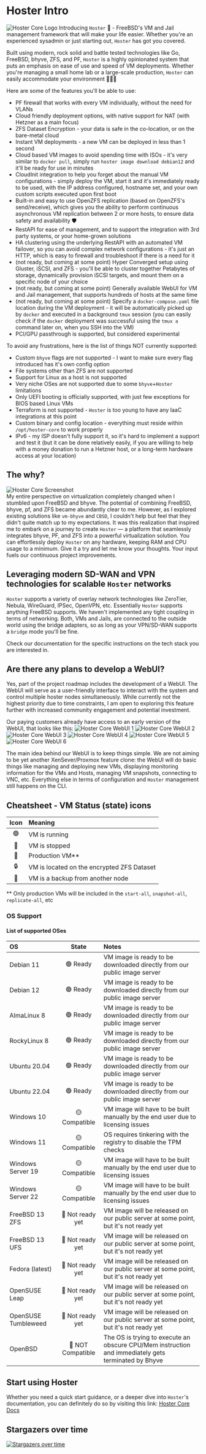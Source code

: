 # Hoster Intro

![Hoster Core Logo](https://github.com/yaroslav-gwit/HosterCore/raw/main/screenshots/hoster-core-cropped.png)
Introducing `Hoster` 🚀 - FreeBSD's VM and Jail management framework that will make your life easier.
Whether you're an experienced sysadmin or just starting out, `Hoster` has got you covered.

Built using modern, rock solid and battle tested technologies like Go, FreeBSD, bhyve, ZFS, and PF, `Hoster` is a highly opinionated system that puts an emphasis on ease of use and speed of VM deployments.
Whether you're managing a small home lab or a large-scale production, `Hoster` can easily accommodate your environment 🧑🏼‍💻

Here are some of the features you'll be able to use:

- PF firewall that works with every VM individually, without the need for VLANs
- Cloud friendly deployment options, with native support for NAT (with Hetzner as a main focus)
- ZFS Dataset Encryption - your data is safe in the co-location, or on the bare-metal cloud
- Instant VM deployments - a new VM can be deployed in less than 1 second
- Cloud based VM images to avoid spending time with ISOs - it's very similar to `docker pull`, simply run `hoster image download debian12` and it'll be ready for use in minutes
- CloudInit integration to help you forget about the manual VM configurations - simply deploy the VM, start it and it's immediately ready to be used, with the IP address configured, hostname set, and your own custom scripts executed upon first boot
- Built-in and easy to use OpenZFS replication (based on OpenZFS's send/receive), which gives you the ability to perform continuous asynchronous VM replication between 2 or more hosts, to ensure data safety and availability 🛡️
- RestAPI for ease of management, and to support the integration with 3rd party systems, or your home-grown solutions
- HA clustering using the underlying RestAPI with an automated VM failover, so you can avoid complex network configurations - it's just an HTTP, which is easy to firewall and troubleshoot if there is a need for it
- (not ready, but coming at some point) Hyper Converged setup using Gluster, iSCSI, and ZFS - you'll be able to cluster together Petabytes of storage, dynamically provision iSCSI targets, and mount them on a specific node of your choice
- (not ready, but coming at some point) Generally available WebUI for VM and Jail management, that supports hundreds of hosts at the same time
- (not ready, but coming at some point) Specify a `docker-compose.yaml` file location during the VM deployment - it will be automatically picked up by `docker` and executed in a background `tmux` session (you can easily check if the `docker` deployment was successful using the `tmux a` command later on, when you SSH into the VM)
- PCI/GPU passthrough is supported, but considered experimental

To avoid any frustrations, here is the list of things NOT currently supported:

- Custom `bhyve` flags are not supported - I want to make sure every flag introduced has it's own config option
- File systems other than ZFS are not supported
- Support for Linux as a host is not supported
- Very niche OSes are not supported due to some `bhyve`+`Hoster` limitations
- Only UEFI booting is officially supported, with just few exceptions for BIOS based Linux VMs
- Terraform is not supported - `Hoster` is too young to have any IaaC integrations at this point
- Custom binary and config location - everything must reside within `/opt/hoster-core` to work properly
- IPv6 - my ISP doesn't fully support it, so it's hard to implement a support and test it (but it can be done relatively easily, if you are willing to help with a money donation to run a Hetzner host, or a long-term hardware access at your location)

## The why?

![Hoster Core Screenshot](https://github.com/yaroslav-gwit/HosterCore/raw/main/screenshots/hoster-core-main.png)
<br>
My entire perspective on virtualization completely changed when I stumbled upon FreeBSD and bhyve.
The potential of combining FreeBSD, bhyve, pf, and ZFS became abundantly clear to me.
However, as I explored existing solutions like `vm-bhyve` and `CBSD`, I couldn't help but feel that they didn't quite match up to my expectations.
It was this realization that inspired me to embark on a journey to create `Hoster` — a platform that seamlessly integrates bhyve, PF, and ZFS into a powerful virtualization solution.
You can effortlessly deploy `Hoster` on any hardware, keeping RAM and CPU usage to a minimum.
Give it a try and let me know your thoughts.
Your input fuels our continuous project improvements.
</br>

## Leveraging modern SD-WAN and VPN technologies for scalable `Hoster` networks

`Hoster` supports a variety of overlay network technologies like ZeroTier, Nebula, WireGuard, IPSec, OpenVPN, etc.
Essentially `Hoster` supports anything FreeBSD supports.
We haven't implemented any tight coupling in terms of networking.
Both, VMs and Jails, are connected to the outside world using the bridge adapters, so as long as your VPN/SD-WAN supports a `bridge` mode you'll be fine.

Check our documentation for the specific instructions on the tech stack you are interested in.

## Are there any plans to develop a WebUI?

Yes, part of the project roadmap includes the development of a WebUI. The WebUI will serve as a user-friendly interface to interact with the system and control multiple hoster nodes simultaneously.
While currently not the highest priority due to time constraints, I am open to exploring this feature further with increased community engagement and potential investment.

Our paying customers already have access to an early version of the WebUI, that looks like this:
![Hoster Core WebUI 1](https://github.com/yaroslav-gwit/HosterCore/raw/main/screenshots/hoster-web-ui-1.png)
![Hoster Core WebUI 2](https://github.com/yaroslav-gwit/HosterCore/raw/main/screenshots/hoster-web-ui-2.png)
![Hoster Core WebUI 3](https://github.com/yaroslav-gwit/HosterCore/raw/main/screenshots/hoster-web-ui-3.png)
![Hoster Core WebUI 4](https://github.com/yaroslav-gwit/HosterCore/raw/main/screenshots/hoster-web-ui-4.png)
![Hoster Core WebUI 5](https://github.com/yaroslav-gwit/HosterCore/raw/main/screenshots/hoster-web-ui-5.png)
![Hoster Core WebUI 6](https://github.com/yaroslav-gwit/HosterCore/raw/main/screenshots/hoster-web-ui-6.png)

The main idea behind our WebUI is to keep things simple.
We are not aiming to be yet another XenSever/Proxmox feature clone: the WebUI will do basic things like managing and deploying new VMs, displaying monitoring information for the VMs and Hosts, managing VM snapshots, connecting to VNC, etc.
Everything else in terms of configuration and `Hoster` management still happens on the CLI.

## Cheatsheet - VM Status (state) icons

| Icon | Meaning                                    |
| :--: | :----------------------------------------- |
|  🟢  | VM is running                              |
|  🔴  | VM is stopped                              |
|  🔁  | Production VM\*\*                          |
|  🔒  | VM is located on the encrypted ZFS Dataset |
|  💾  | VM is a backup from another node           |

\*\* Only production VMs will be included in the `start-all`, `snapshot-all`, `replicate-all`, etc

### OS Support

#### List of supported OSes

| OS                  |       State       | Notes                                                                                               |
| :------------------ | :---------------: | :-------------------------------------------------------------------------------------------------- |
| Debian 11           |     🟢 Ready      | VM image is ready to be downloaded directly from our public image server                            |
| Debian 12           |     🟢 Ready      | VM image is ready to be downloaded directly from our public image server                            |
| AlmaLinux 8         |     🟢 Ready      | VM image is ready to be downloaded directly from our public image server                            |
| RockyLinux 8        |     🟢 Ready      | VM image is ready to be downloaded directly from our public image server                            |
| Ubuntu 20.04        |     🟢 Ready      | VM image is ready to be downloaded directly from our public image server                            |
| Ubuntu 22.04        |     🟢 Ready      | VM image is ready to be downloaded directly from our public image server                            |
| Windows 10          |   🟡 Compatible   | VM image will have to be built manually by the end user due to licensing issues                     |
| Windows 11          |   🟡 Compatible   | OS requires tinkering with the registry to disable the TPM checks                                   |
| Windows Server 19   |   🟡 Compatible   | VM image will have to be built manually by the end user due to licensing issues                     |
| Windows Server 22   |   🟡 Compatible   | VM image will have to be built manually by the end user due to licensing issues                     |
| FreeBSD 13 ZFS      | 🔴 Not ready yet  | VM image will be released on our public server at some point, but it's not ready yet                |
| FreeBSD 13 UFS      | 🔴 Not ready yet  | VM image will be released on our public server at some point, but it's not ready yet                |
| Fedora (latest)     | 🔴 Not ready yet  | VM image will be released on our public server at some point, but it's not ready yet                |
| OpenSUSE Leap       | 🔴 Not ready yet  | VM image will be released on our public server at some point, but it's not ready yet                |
| OpenSUSE Tumbleweed | 🔴 Not ready yet  | VM image will be released on our public server at some point, but it's not ready yet                |
| OpenBSD             | 🚫 NOT Compatible | The OS is trying to execute an obscure CPU/Mem instruction and immediately gets terminated by Bhyve |

## Start using Hoster

Whether you need a quick start guidance, or a deeper dive into `Hoster`'s documentation, you can definitely do so by visiting this link:
[Hoster Core Docs](https://docs.hoster-core.gateway-it.com/)

## Stargazers over time

[![Stargazers over time](https://starchart.cc/yaroslav-gwit/HosterCore.svg)](https://starchart.cc/yaroslav-gwit/HosterCore)
